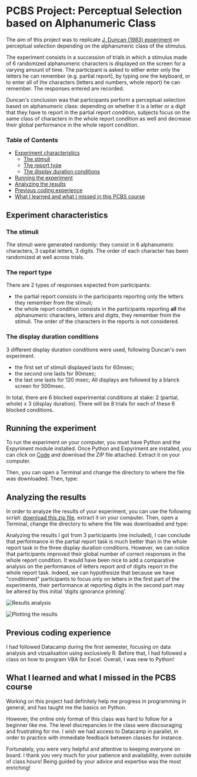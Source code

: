# PCBS Project: Perceptual Selection based on Alphanumeric Class

The aim of this project was to replicate [J. Duncan (1983) experiment](https://link.springer.com/article/10.3758/BF03202935) on perceptual selection depending on the alphanumeric class of the stimulus. 

The experiment consists in a succession of trials in which a stimulus made of 6 randomized alphanumeric characters is displayed on the screen for a varying amount of time. The participant is asked to either enter only the letters he can remember (e.g. partial report), by typing one the keyboard, or to enter all of the characters (letters and numbers, whole report) he can remember. The responses entered are recorded. 

Duncan's conclusion was that participants perform a perceptual selection based on alphanumeric class: depending on whether it is a letter or a digit that they have to report in the partial report condition, subjects focus on the same class of characters in the whole report condition as well and decrease their global performance in the whole report condition.

### Table of Contents
* [Experiment characteristics](https://github.com/alextvk/pcbs-project-perceptual-selection#experiment-characteristics)
	* [The stimuli](https://github.com/alextvk/pcbs-project-perceptual-selection#the-stimuli)
	* [The report type](https://github.com/alextvk/pcbs-project-perceptual-selection#the-report-type)
	* [The display duration conditions](https://github.com/alextvk/pcbs-project-perceptual-selection#the-display-duration-conditions)
* [Running the experiment](https://github.com/alextvk/pcbs-project-perceptual-selection#running-the-experiment)
* [Analyzing the results](https://github.com/alextvk/pcbs-project-perceptual-selection#analyzing-the-results)
* [Previous coding experience](https://github.com/alextvk/pcbs-project-perceptual-selection#previous-coding-experience)
* [What I learned and what I missed in this PCBS course](https://github.com/alextvk/pcbs-project-perceptual-selection#what-i-learned-and-what-i-missed-in-the-pcbs-course)

## Experiment characteristics

### The stimuli
The stimuli were generated randomly: they consist in 6 alphanumeric characters, 3 capital letters, 3 digits. The order of each character has been randomized at well across trials.

### The report type
There are 2 types of responses expected from participants:
* the partial report consists in the participants reporting only the letters they remember from the stimuli;
* the whole report condition consists in the participants reporting **all** the alphanumeric characters, letters and digits, they remember from the stimuli.
The order of the characters in the reports is not considered. 

### The display duration conditions
3 different display duration conditions were used, following Duncan's own experiment. 
* the first set of stimuli displayed lasts for 60msec; 
* the second one lasts for 90msec;
* the last one lasts for 120 msec;
All displays are followed by a blanck screen for 500msec. 

In total, there are 6 blocked experimental conditions at stake: 2 (partial, whole) x 3 (display duration). There will be 8 trials for each of these 6 blocked conditions.


## Running the experiment

To run the experiment on your computer, you must have Python and the Expyriment module installed. 
Once Python and Expyriment are installed, you can click on [Code](https://github.com/alextvk/pcbs-project-perceptual-selection/blob/main/perceptual-selection-duncan-AT.py) and download the ZIP file attached. Extract it on your computer. 

Then, you can open a Terminal and change the directory to where the file was downloaded. 
Then, type: 
<python perceptual-selection-duncan-AT.py>  



## Analyzing the results
In order to analyze the results of your experiment, you can use the following script: [download this zip file](https://github.com/alextvk/pcbs-project-perceptual-selection/blob/main/result-analysis.py), extract it on your computer. Then, open a Terminal, change the directory to where the file was downloaded and type: 
<python result-analysis.py>

Analyzing the results I got from 3 participants (me included), I can conclude that performance in the partial report task is much better than in the whole report task in the three display duration conditions. However, we can notice that participants improved their global number of correct responses in the whole report condition. 
It would have been nice to add a comparative analysis on the performance of letters report and of digits report in the whole report task. Indeed, we can hypothesize that because we have "conditioned" participants to focus only on letters in the first part of the experiments, their performance at reporting digits in the second part may be altered by this initial 'digits ignorance priming'. 

![Results analysis](https://github.com/alextvk/pcbs-project-perceptual-selection/blob/main/result-table.png)

![Plotting the results](https://github.com/alextvk/pcbs-project-perceptual-selection/blob/main/result-plot.png)


## Previous coding experience
I had followed Datacamp during the first semester, focusing on data analysis and vizualisation using exclusively R. Before that, I had followed a class on how to program VBA for Excel. 
Overall, I was new to Python!



## What I learned and what I missed in the PCBS course
Working on this project had definitely help me progress in programming in general, and has taught me the basics on Python. 

However, the online only format of this class was hard to follow for a beginner like me. The level discrepancies in the class were discouraging and frustrating for me. I wish we had access to Datacamp in parallel, in order to practice with immediate feedback between classes for instance. 

Fortunately, you were very helpful and attentive to keeping everyone on board. I thank you very much for your patience and availability, even outside of class hours! Being guided by your advice and expertise was the most enriching! 


